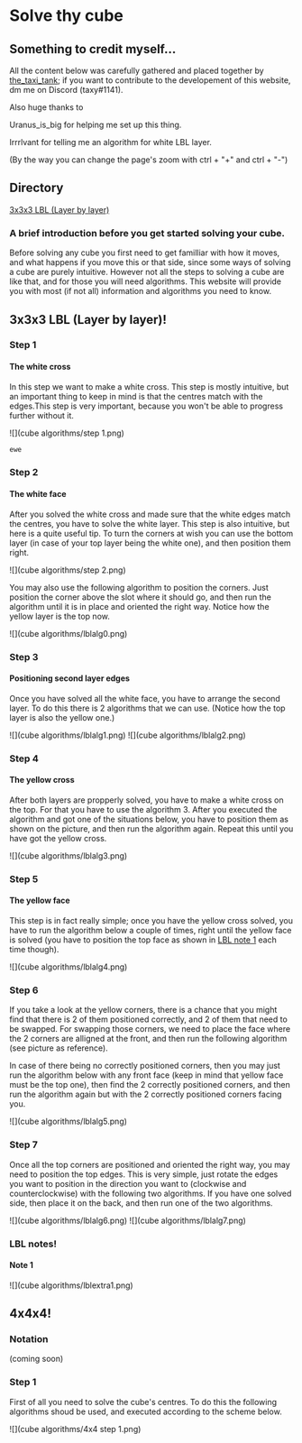 # Solve thy cube

## Something to credit myself...

All the content below was carefully gathered and placed together by [the_taxi_tank](https://www.youtube.com/channel/UCOmONVM615wqzeHQvvNNc7w?view_as=subscriber); if you want to contribute to the developement of this website, dm me on Discord (taxy#1141). 

Also huge thanks to

Uranus_is_big for helping me set up this thing.

Irrrlvant for telling me an algorithm for white LBL layer.

(By the way you can change the page's zoom with ctrl + "+" and ctrl + "-")

## Directory

[3x3x3 LBL (Layer by layer)](#cube-solving-method-3x3-lbl)

### A brief introduction before you get started solving your cube.

Before solving any cube you first need to get familliar with how it moves, and what happens if you move this or that side, since some ways of solving a cube are purely intuitive. However not all the steps to solving a cube are like that, and for those you will need algorithms. This website will provide you with most (if not all) information and algorithms you need to know.


## <a name="cube-solving-method-3x3-lbl"></a>3x3x3 LBL (Layer by layer)!
### Step 1
#### The white cross

In this step we want to make a white cross. This step is mostly intuitive, but an important thing to keep in mind is that the centres match with the edges.This step is very important, because you won't be able to progress further without it.

![](cube algorithms/step 1.png)
```markdown
ewe
```
### Step 2
#### The white face

After you solved the white cross and made sure that the white edges match the centres, you have to solve the white layer. This step is also intuitive, but here is a quite useful tip. To turn the corners at wish you can use the bottom layer (in case of your top layer being the white one), and then position them right. 

![](cube algorithms/step 2.png)

You may also use the following algorithm to position the corners. Just position the corner above the slot where it should go, and then run the algorithm until it is in place and oriented the right way. Notice how the yellow layer is the top now.

![](cube algorithms/lblalg0.png)

### Step 3
#### Positioning second layer edges

Once you have solved all the white face, you have to arrange the second layer. To do this there is 2 algorithms that we can use.
(Notice how the top layer is also the yellow one.)

![](cube algorithms/lblalg1.png)
![](cube algorithms/lblalg2.png)

### Step 4
#### The yellow cross

After both layers are propperly solved, you have to make a white cross on the top. For that you have to use the algorithm 3. After you executed the algorithm and got one of the situations below, you have to position them as shown on the picture, and then run the algorithm again. Repeat this until you have got the yellow cross.

![](cube algorithms/lblalg3.png)

### Step 5
#### The yellow face

This step is in fact really simple; once you have the yellow cross solved, you have to run the algorithm below a couple of times, right until the yellow face is solved (you have to position the top face as shown in [LBL note 1](#LBL-3x3-note1) each time though).

![](cube algorithms/lblalg4.png)

### Step 6

If you take a look at the yellow corners, there is a chance that you might find that there is 2 of them positioned correctly, and 2 of them that need to be swapped. For swapping those corners, we need to place the face where the 2 corners are alligned at the front, and then run the following algorithm (see picture as reference). 

In case of there being no correctly positioned corners, then you may just run the algorithm below with any front face (keep in mind that yellow face must be the top one), then find the 2 correctly positioned corners, and then run the algorithm again but with the 2 correctly positioned corners facing you.

![](cube algorithms/lblalg5.png)

### Step 7

Once all the top corners are positioned and oriented the right way, you may need to position the top edges. This is very simple, just rotate the edges you want to position in the direction you want to (clockwise and counterclockwise) with the following two algorithms.
If you have one solved side, then place it on the back, and then run one of the two algorithms.

![](cube algorithms/lblalg6.png)
![](cube algorithms/lblalg7.png)

### LBL notes!

#### <a name="LBL-3x3-note1"></a> Note 1

![](cube algorithms/lblextra1.png)

## <a name="cube-solving-method-4x4-"></a>4x4x4!

### Notation
(coming soon)

### Step 1

First of all you need to solve the cube's centres. To do this the following algorithms shoud be used, and executed according to the scheme below.

![](cube algorithms/4x4 step 1.png)
